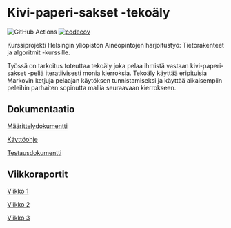 # Kivi-paperi-sakset -tekoäly

![GitHub Actions](https://github.com/hhautajarvi/kps-tekoaly/workflows/CI/badge.svg)
[![codecov](https://codecov.io/gh/hhautajarvi/kps-tekoaly/branch/main/graph/badge.svg?token=IAIN4IONLA)](https://codecov.io/gh/hhautajarvi/kps-tekoaly)

Kurssiprojekti Helsingin yliopiston Aineopintojen harjoitustyö: Tietorakenteet ja algoritmit -kurssille.

Työssä on tarkoitus toteuttaa tekoäly joka pelaa ihmistä vastaan kivi-paperi-sakset -peliä iteratiivisesti monia kierroksia. Tekoäly käyttää eripituisia Markovin ketjuja pelaajan käytöksen tunnistamiseksi ja käyttää aikaisempiin peleihin parhaiten sopinutta mallia seuraavaan kierrokseen.

## Dokumentaatio

[Määrittelydokumentti](https://github.com/hhautajarvi/kps-tekoaly/blob/master/Dokumentaatio/maarittelydokumentti.md)

[Käyttöohje](https://github.com/hhautajarvi/kps-tekoaly/blob/master/Dokumentaatio/kaytto-ohje.md)

[Testausdokumentti](https://github.com/hhautajarvi/kps-tekoaly/blob/master/Dokumentaatio/testausdokumentti.md)

## Viikkoraportit

[Viikko 1](https://github.com/hhautajarvi/kps-tekoaly/blob/master/Dokumentaatio/Viikkoraportti1.md)

[Viikko 2](https://github.com/hhautajarvi/kps-tekoaly/blob/master/Dokumentaatio/Viikkoraportti2.md)

[Viikko 3](https://github.com/hhautajarvi/kps-tekoaly/blob/master/Dokumentaatio/Viikkoraportti3.md)
